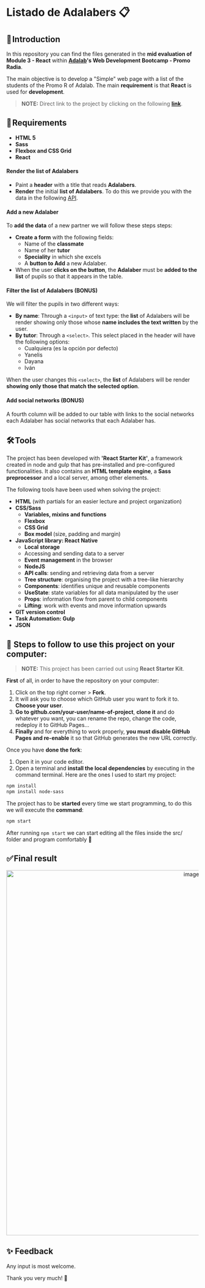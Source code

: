 # Listado de Adalabers 📋 

## 🚀 Introduction

In this repository you can find the files generated in the **mid evaluation of Module 3 - React** within **[Adalab](https://adalab.es/)'s Web Development Bootcamp - Promo Radia**.

The main objective is to develop a "Simple" web page with a list of the students of the Promo R of Adalab. The main **requirement** is that **React** is used for **development**.

> **NOTE:** Direct link to the project by clicking on the following **[link](https://marocena26.github.io/listado-de-adalabers/)**.

## 📝 Requirements

- **HTML 5**
- **Sass**
- **Flexbox and CSS Grid**
- **React**

#### Render the list of Adalabers

- Paint a **header** with a title that reads **Adalabers**.
- **Render** the initial **list of Adalabers**. To do this we provide you with the data in the following [API](https://beta.adalab.es/curso-intensivo-fullstack-recursos/apis/adalabers-v1/promo-radsajsd.json).

#### Add a new Adalaber

To **add the data** of a new partner we will follow these steps steps:
- **Create a form** with the following fields:
  - Name of the **classmate**
  - Name of her **tutor**
  - **Speciality** in which she excels
  - A **button to Add** a new Adalaber.
- When the user **clicks on the button**, the **Adalaber** must be **added to the list** of pupils so that it appears in the table.

#### Filter the list of Adalabers (BONUS)

We will filter the pupils in two different ways: 

- **By name**: Through a `<input>` of text type: the **list** of Adalabers will be render showing only those whose **name includes the text written** by the user.
- **By tutor**: Through a `<select>`. This select placed in the header will have the following options:
  - Cualquiera (es la opción por defecto)
  - Yanelis
  - Dayana
  - Iván

When the user changes this `<select>`, the **list** of Adalabers will be render **showing only those that match the selected option**.


#### Add social networks (BONUS)

A fourth column will be added to our table with links to the social networks each Adalaber has social networks that each Adalaber has.

## 🛠️ Tools

The project has been developed with **'React Starter Kit'**, a framework created in node and gulp that has pre-installed and pre-configured functionalities. It also contains an **HTML template engine**, a **Sass preprocessor** and a local server, among other elements.

The following tools have been used when solving the project:

- **HTML** (with partials for an easier lecture and project organization)
- **CSS/Sass**
  - **Variables, mixins and functions**
  - **Flexbox**
  - **CSS Grid**
  - **Box model** (size, padding and margin)
- **JavaScript library: React Native**
  - **Local storage**
  - Accessing and sending data to a server
  - **Event management** in the browser
  - **NodeJS**
  - **API calls**: sending and retrieving data from a server
  - **Tree structure**: organising the project with a tree-like hierarchy
  - **Components**: identifies unique and reusable components
  - **UseState**: state variables for all data manipulated by the user
  - **Props**: information flow from parent to child components
  - **Lifting**: work with events and move information upwards
- **GIT version control**
- **Task Automation: Gulp**
- **JSON**

## 💾 Steps to follow to use this project on your computer:

> **NOTE:** This project has been carried out using **React Starter Kit**.

**First** of all, in order to have the repository on your computer:

1. Click on the top right corner > **Fork**.
2. It will ask you to choose which GitHub user you want to fork it to. **Choose your user**.
3. **Go to github.com/your-user/name-of-project**, **clone it** and do whatever you want, you can rename the repo, change the code, redeploy it to GitHub Pages...
4. **Finally** and for everything to work properly, **you must disable GitHub Pages and re-enable** it so that GitHub generates the new URL correctly.

Once you have **done the fork**:

1. Open it in your code editor.
2. Open a terminal and **install the local dependencies** by executing in the command terminal. Here are the ones I used to start my project:

```bash
npm install 
npm install node-sass
```

The project has to be **started** every time we start programming, to do this we will execute the **command**:

```bash
npm start
```
After running `npm start` we can start editing all the files inside the src/ folder and program comfortably 💫


## ✅ Final result
<div id="header" align="center">
<img width="954" alt="image" src="https://user-images.githubusercontent.com/113302094/211934718-9525c738-8cd4-4e03-9b50-c236811a00a0.png">
</div>


## ✨ Feedback 

Any input is most welcome.

Thank you very much! 🤗

